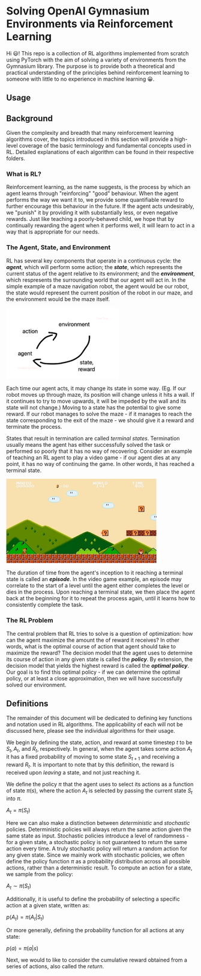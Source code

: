 # Solving OpenAI Gymnasium Environments via Reinforcement Learning

Hi :smiley:! This repo is a collection of RL algorithms implemented from scratch using PyTorch with the aim of solving a variety of environments from the Gymnasium library. The purpose is to provide both a theoretical and practical understanding of the principles behind reinforcement learning to someone with little to no experience in machine learning :grinning:. 

## Usage

## Background

Given the complexity and breadth that many reinforcement learning algorithms cover, the topics introduced in this section will provide a high-level coverage of the basic terminology and fundamental concepts used in RL. Detailed explanations of each algorithm can be found in their respective folders. 

### What is RL?

Reinforcement learning, as the name suggests, is the process by which an agent learns through "reinforcing" "good" behaviour. When the agent performs the way we want it to, we provide some quantifiable reward to further encourage this behaviour in the future. If the agent acts undesirably, we "punish" it by providing it with substantially less, or even negative rewards. Just like teaching a poorly-behaved child, we hope that by continually rewarding the agent when it performs well, it will learn to act in a way that is appropriate for our needs.

### The Agent, State, and Environment

RL has several key components that operate in a continuous cycle: the ***agent***, which will perform some action; the ***state***, which represents the current status of the agent relative to its environment; and the ***environment***, which respresents the surrounding world that our agent will act in. In the simple example of a maze navigation robot, the agent would be our robot, the state would represent the current position of the robot in our maze, and the environment would be the maze itself.

<img src="./visuals/rl-cycle.png" width=300>

Each time our agent acts, it may change its state in some way. (Eg. If our robot moves up through maze, its position will change unless it hits a wall. If it continues to try to move upwards, it will be impeded by the wall and its state will not change.) Moving to a state has the potential to give some reward. If our robot manages to solve the maze - if it manages to reach the state corresponding to the exit of the maze - we should give it a reward and terminate the process. 

States that result in termination are called *terminal states*. Termination usually means the agent has either successfully solved the task or performed so poorly that it has no way of recovering. Consider an example of teaching an RL agent to play a video game - if our agent dies at any point, it has no way of continuing the game. In other words, it has reached a terminal state.

![animated gif of mario level](./visuals/giphy.webp)

The duration of time from the agent's inception to it reaching a terminal state is called an ***episode***. In the video game example, an episode may correlate to the start of a level until the agent either completes the level or dies in the process. Upon reaching a terminal state, we then place the agent back at the beginning for it to repeat the process again, until it learns how to consistently complete the task. 

### The RL Problem

The central problem that RL tries to solve is a question of optimization: how can the agent maximize the amount the of reward it receives? In other words, what is the optimal course of action that agent should take to maximize the reward? The decision model that the agent uses to determine its course of action in any given state is called the ***policy***. By extension, the decision model that yields the highest reward is called the ***optimal policy***. Our goal is to find this optimal policy - if we can determine the optimal policy, or at least a close approximation, then we will have successfully solved our environment.

## Definitions

The remainder of this document will be dedicated to defining key functions and notation used in RL algorithms. The applicability of each will not be discussed here, please see the individual algorithms for their usage.

We begin by defining the state, action, and reward at some timestep $t$ to be $S_t, A_t,$ and $R_t$, respectively. In general, when the agent takes some action $A_t$ it has a fixed probability of moving to some state $S_{t+1}$ and receiving a reward $R_{t}$. It is important to note that by this definition, the reward is received upon *leaving* a state, and not just reaching it.

We define the policy $\pi$ that the agent uses to select its actions as a function of state $\pi(s)$, where the action $A_t$ is selected by passing the current state $S_t$ into $\pi$. 

$A_t=\pi(S_t)$

Here we can also make a distinction between *deterministic* and *stochastic* policies. Deterministic policies will always return the same action given the same state as input. Stochastic policies introduce a level of randomness - for a given state, a stochastic policy is not guaranteed to return the same action every time. A truly stochastic policy will return a random action for any given state. Since we mainly work with stochastic policies, we often define the policy function $\pi$ as a probability distribution across all possible actions, rather than a deterministic result. To compute an action for a state, we sample from the policy:

$A_t\sim\pi(S_t)$

Additionally, it is useful to define the probability of selecting a specific action at a given state, written as: 

$p(A_t)=\pi(A_t|S_t)$

Or more generally, defining the probability function for all actions at any state:

$p(a)=\pi(a|s)$

Next, we would to like to consider the cumulative reward obtained from a series of actions, also called the *return*.
